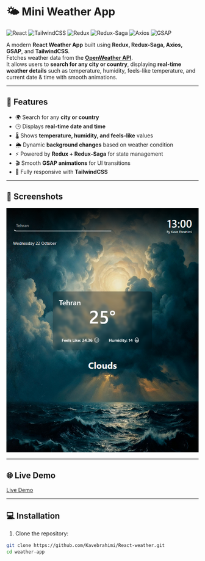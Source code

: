 # 🌤️ Mini Weather App

![React](https://img.shields.io/badge/React-20232A?style=for-the-badge&logo=react&logoColor=61DAFB)
![TailwindCSS](https://img.shields.io/badge/TailwindCSS-06B6D4?style=for-the-badge&logo=tailwind-css&logoColor=white)
![Redux](https://img.shields.io/badge/Redux-764ABC?style=for-the-badge&logo=redux&logoColor=white)
![Redux-Saga](https://img.shields.io/badge/Redux--Saga-999999?style=for-the-badge&logo=redux-saga&logoColor=white)
![Axios](https://img.shields.io/badge/Axios-5A29E4?style=for-the-badge&logo=axios&logoColor=white)
![GSAP](https://img.shields.io/badge/GSAP-88CE02?style=for-the-badge&logo=greensock&logoColor=white)

A modern **React Weather App** built using **Redux, Redux-Saga, Axios, GSAP**, and **TailwindCSS**.  
Fetches weather data from the **[OpenWeather API](https://openweathermap.org/api)**.  
It allows users to **search for any city or country**, displaying **real-time weather details** such as temperature, humidity, feels-like temperature, and current date & time with smooth animations.

---

## 🚀 Features

- 🌍 Search for any **city or country**  
- 🕒 Displays **real-time date and time**  
- 🌡️ Shows **temperature, humidity, and feels-like** values  
- 🌦️ Dynamic **background changes** based on weather condition  
- ⚡ Powered by **Redux + Redux-Saga** for state management  
- 🎬 Smooth **GSAP animations** for UI transitions  
- 💅 Fully responsive with **TailwindCSS**

---

## 📸 Screenshots

![Weather App Screenshot](screenshot.png)

---

## 🌐 Live Demo

[Live Demo](https://kavebrahimi.github.io/React-weather/)

---

## 💻 Installation

1. Clone the repository:

```bash
git clone https://github.com/Kavebrahimi/React-weather.git
cd weather-app
